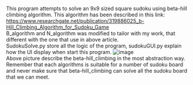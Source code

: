This program attempts to solve an 9x9 sized square sudoku using beta-hill climbing algorithm. This algorithm has been described in this link: https://www.researchgate.net/publication/319886025_b-Hill_Climbing_Algorithm_for_Sudoku_Game
\
 B_algorithm and N_algorithm was modified to tailor with my work, that different with the one that use in above article.\
SudokuSolve.py store all the logic of the program, sudokuGUI.py explain how the UI display when start this program.
![image](https://github.com/MinhDuy27/Sudoku/assets/146503855/30ea6e16-11cf-4b95-8834-d97f6f90a2b4)\
Above picture describe the beta-hill_climbing in the most abstraction way. Remember that each algorithms is suitable for a number of sudoku board and never make sure that beta-hill_climbing can solve all the sudoku board that we can meet.
